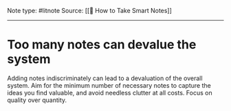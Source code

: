 Note type: #litnote
Source: [[📖 How to Take Smart Notes]]

---
# Too many notes can devalue the system
Adding notes indiscriminately can lead to a devaluation of the overall system. Aim for the minimum number of necessary notes to capture the ideas you find valuable, and avoid needless clutter at all costs. Focus on quality over quantity.